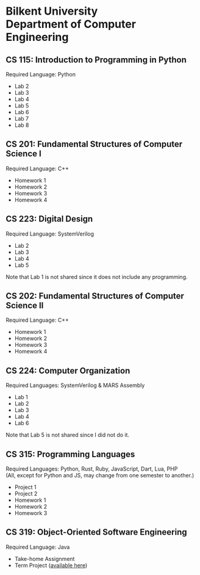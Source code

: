# Bilkent University<br/>Department of Computer Engineering 

## CS 115: Introduction to Programming in Python
Required Language: Python

- Lab 2
- Lab 3
- Lab 4
- Lab 5
- Lab 6
- Lab 7
- Lab 8

## CS 201: Fundamental Structures of Computer Science I
Required Language: C++

- Homework 1
- Homework 2
- Homework 3
- Homework 4

## CS 223: Digital Design
Required Language: SystemVerilog

- Lab 2
- Lab 3
- Lab 4
- Lab 5

Note that Lab 1 is not shared since it does not include any programming.

## CS 202: Fundamental Structures of Computer Science II
Required Language: C++

- Homework 1
- Homework 2
- Homework 3
- Homework 4

## CS 224: Computer Organization
Required Languages: SystemVerilog & MARS Assembly

- Lab 1
- Lab 2
- Lab 3
- Lab 4
- Lab 6

Note that Lab 5 is not shared since I did not do it.

## CS 315: Programming Languages
Required Languages: Python, Rust, Ruby, JavaScript, Dart, Lua, PHP<br/>(All, except for Python and JS, may change from one semester to another.)

- Project 1
- Project 2
- Homework 1
- Homework 2
- Homework 3

## CS 319: Object-Oriented Software Engineering
Required Language: Java<br/>

- Take-home Assignment
- Term Project ([available here](https://github.com/Tuna-Onguner/InternHub))
